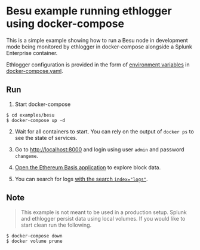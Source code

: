 # Besu example running ethlogger using docker-compose

This is a simple example showing how to run a Besu node in development mode being monitored by ethlogger in docker-compose alongside a Splunk Enterprise container.

Ethlogger configuration is provided in the form of [environment variables](../../docs/cli.md#environment-variables) in [docker-compose.yaml](./docker-compose.yaml#L25).

## Run

1. Start docker-compose

```sh-session
$ cd examples/besu
$ docker-compose up -d
```

2. Wait for all containers to start.
   You can rely on the output of `docker ps` to see the state of services.

3. Go to [http://localhost:8000](http://localhost:8000) and login using user `admin` and password `changeme`.

4. [Open the Ethereum Basis application](http://localhost:8000/en-US/app/ethereum-basics/introduction) to explore block data.

5. You can search for logs [with the search `index="logs"`](http://localhost:8000/en-US/app/search/search?q=search%20index%3D%22logs%22).

## Note

> This example is not meant to be used in a production setup.
> Splunk and ethlogger persist data using local volumes. If you would like to start clean run the following.

```sh-session
$ docker-compose down
$ docker volume prune
```
